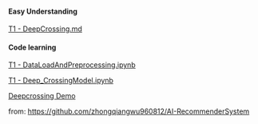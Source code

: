 #### Easy Understanding

[T1 - DeepCrossing.md](https://github.com/frankyangdev/aliyun-tianchi-DeepRecommendationModelLearning/blob/main/T1%20-%20DeepCrossing.md)

#### Code learning 


[T1 - DataLoadAndPreprocessing.ipynb](https://github.com/frankyangdev/aliyun-tianchi-DeepRecommendationModelLearning/blob/main/T1%20-%20DataLoadAndPreprocessing.ipynb)

[T1 - Deep_CrossingModel.ipynb](https://github.com/frankyangdev/aliyun-tianchi-DeepRecommendationModelLearning/blob/main/T1%20-%20Deep_CrossingModel.ipynb)


[Deepcrossing Demo](https://github.com/frankyangdev/AI-RecommenderSystem/tree/master/DeepCross)

from: https://github.com/zhongqiangwu960812/AI-RecommenderSystem
